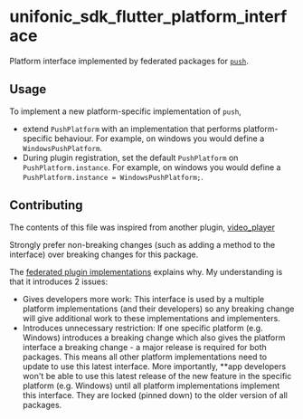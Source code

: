 # unifonic_sdk_flutter_platform_interface

Platform interface implemented by federated packages for [`push`](https://pub.dev/packages/push).

## Usage

To implement a new platform-specific implementation of `push`, 
- extend `PushPlatform` with an implementation that performs platform-specific behaviour. For example, on windows you would define a `WindowsPushPlatform`.
- During plugin registration, set the default `PushPlatform` on `PushPlatform.instance`. For example, on windows you would define a `PushPlatform.instance = WindowsPushPlatform;`.

## Contributing

The contents of this file was inspired from another plugin, [video_player](https://github.com/flutter/plugins/tree/master/packages/video_player/video_player_platform_interface)

Strongly prefer non-breaking changes (such as adding a method to the interface) over breaking changes for this package.

The [federated plugin implementations](https://flutter.dev/go/platform-interface-breaking-changes) explains why. My understanding is that it introduces 2 issues:

- Gives developers more work: This interface is used by a multiple platform implementations (and their developers) so any breaking change will give additional work to these implementations and implementers.
- Introduces unnecessary restriction: If one specific platform (e.g. Windows) introduces a breaking change which also gives the platform interface a breaking change - a major release is required for both packages. This means all other platform implementations need to update to use this latest interface. More importantly, **app developers won't be able to use this latest release of the new feature in the specific platform (e.g. Windows) until all platform implementations implement this interface. They are locked (pinned down) to the older version of all packages.